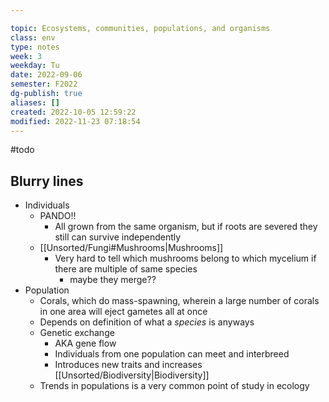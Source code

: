 ---
topic: Ecosystems, communities, populations, and organisms 
class: env
type: notes
week: 3
weekday: Tu
date: 2022-09-06
semester: F2022
dg-publish: true
aliases: []
created: 2022-10-05 12:59:22
modified: 2022-11-23 07:18:54
---
#todo

## Blurry lines
- Individuals
	- PANDO!!
		- All grown from the same organism, but if roots are severed they still can survive independently
	- [[Unsorted/Fungi#Mushrooms\|Mushrooms]]
		- Very hard to tell which mushrooms belong to which mycelium if there are multiple of same species
			- maybe they merge??
- Population
	- Corals, which do mass-spawning, wherein a large number of corals in one area will eject gametes all at once
	- Depends on definition of what a *species* is anyways
	- Genetic exchange
		- AKA gene flow
		- Individuals from one population can meet and interbreed
		- Introduces new traits and increases [[Unsorted/Biodiversity\|Biodiversity]]
	- Trends in populations is a very common point of study in ecology
